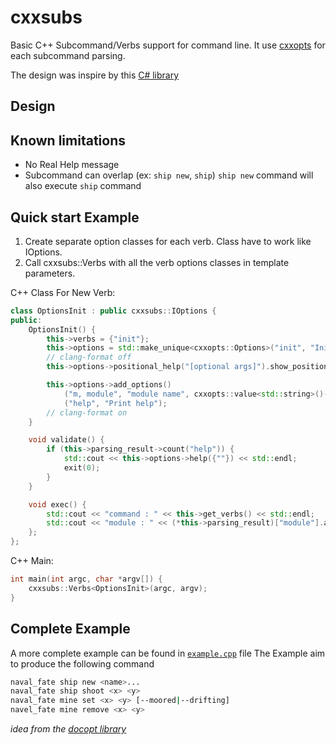 # cxxsubs

Basic C++ Subcommand/Verbs support for command line. It use [cxxopts](https://github.com/jarro2783/cxxopts) for each subcommand parsing.

The design was inspire by this [C# library](https://github.com/commandlineparser/commandline)

## Design


## Known limitations

- No Real Help message
- Subcommand can overlap (ex: `ship new`, `ship`) `ship new` command will also execute `ship` command


## Quick start Example

1. Create separate option classes for each verb. Class have to work like IOptions.
1. Call cxxsubs::Verbs with all the verb options classes in template parameters.


C++ Class For New Verb:

```cpp
class OptionsInit : public cxxsubs::IOptions {
public:
    OptionsInit() {
        this->verbs = {"init"};
        this->options = std::make_unique<cxxopts::Options>("init", "Initialise repository");
        // clang-format off
        this->options->positional_help("[optional args]").show_positional_help();

        this->options->add_options()
            ("m, module", "module name", cxxopts::value<std::string>()->default_value("my_module"))
            ("help", "Print help");
        // clang-format on
    }

    void validate() {
        if (this->parsing_result->count("help")) {
            std::cout << this->options->help({""}) << std::endl;
            exit(0);
        }
    }

    void exec() {
        std::cout << "command : " << this->get_verbs() << std::endl;
        std::cout << "module : " << (*this->parsing_result)["module"].as<std::string>() << std::endl;
    };
};
```

C++ Main:

```cpp
int main(int argc, char *argv[]) {
    cxxsubs::Verbs<OptionsInit>(argc, argv);
}
```


## Complete Example

A more complete example can be found in [`example.cpp`](src/example.cpp) file
The Example aim to produce the following command

```bash
naval_fate ship new <name>...
naval_fate ship shoot <x> <y>
naval_fate mine set <x> <y> [--moored|--drifting]
navel_fate mine remove <x> <y>
```
*idea from the [docopt library](http://docopt.org/)*




